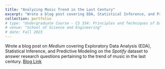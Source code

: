 ```yaml
---
title: "Analyzing Music Trend in the Last Century"
excerpt: "Wrote a blog post covering EDA, Statistical Inference, and Predictive Modeling on the Spotify dataset to analyze music trends in the last century."
collection: portfolio
# type: "Undergraduate Course - CS 334: Principles and Techniques of Data Science"
# venue: "School of Science and Engineering"
# date: Fall 2023
---
```


Wrote a blog post on *Medium* covering Exploratory Data Analysis (EDA), Statistical Inference, and Predictive Modeling on the *Spotify* dataset to answer research questions pertaining to the trend of music in the last century. [Blog Link](https://medium.com/@magnus552p/spotify-dataset-analyzing-trend-of-music-in-the-last-century-90b1765f5566)
